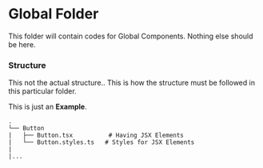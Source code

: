 # Global Folder

This folder will contain codes for Global Components.
Nothing else should be here.

### Structure

This not the actual structure.. This is how the structure must be followed in this particular folder.

This is just an **Example**.

    .
    └── Button
    |   ├── Button.tsx          # Having JSX Elements
    |   └── Button.styles.ts   # Styles for JSX Elements
    |
    |...
